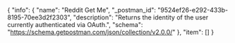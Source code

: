 {
  "info": {
    "name": "Reddit Get Me",
    "_postman_id": "9524ef26-e292-433b-8195-70ee3d2f2303",
    "description": "Returns the identity of the user currently authenticated via OAuth.",
    "schema": "https://schema.getpostman.com/json/collection/v2.0.0/"
  },
  "item": []
}